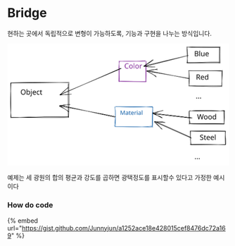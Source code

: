 # Bridge

현하는 곳에서 독립적으로 변형이 가능하도록, 기능과 구현을 나누는 방식입니다.

<img src="../../.gitbook/assets/file.drawing (2) (1).svg" alt="" class="gitbook-drawing">

예제는 세 광원의 합의 평균과 강도를 곱하면  광택정도를 표시할수 있다고 가정한 예시이다



### How do code

{% embed url="https://gist.github.com/Junnyjun/a1252ace18e428015cef8476dc72a169" %}
